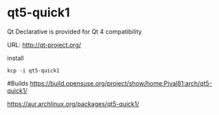 # qt5-quick1
Qt Declarative is provided for Qt 4 compatibility

URL: http://qt-project.org/

install 
```
kcp -i qt5-quick1
```
#Builds
https://build.opensuse.org/project/show/home:Pival81:arch/qt5-quick1/

https://aur.archlinux.org/packages/qt5-quick1/
